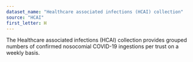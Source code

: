 ```yaml
---
dataset_name: "Healthcare associated infections (HCAI) collection"
source: "HCAI"
first_letter: H
---
```

The Healthcare associated infections (HCAI) collection provides grouped numbers of confirmed nosocomial COVID-19 ingestions per trust on a weekly basis.